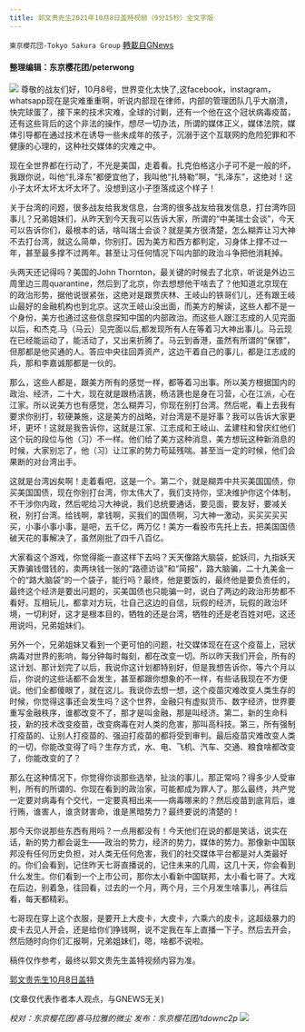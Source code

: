 ```yaml
---
title: 郭文贵先生2021年10月8日盖特视频（9分15秒）全文字版
---
```

`東京櫻花団-Tokyo Sakura Group` [轉載自GNews](https://gnews.org/zh-hans/1582205/)

#### 整理编辑：东京樱花团/peterwong
![](https://assets.gnews.org/wp-content/uploads/2021/10/Snipaste_2021-10-09_06-07-38.png)
尊敬的战友们好，10月8号，世界变化太快了,这facebook，instagram，whatsapp现在是灾难重重啊，听说内部现在律师，内部的管理团队几乎大崩溃，快完球蛋了，接下来的技术灾难，全球的讨剿，还有一个他在这个冠状病毒疫苗，还有这些背后的这个非法的操作，想尽一切办法，所谓的媒体正义，媒体法院，媒体引导都在通过技术在诱导一些未成年的孩子，沉溺于这个互联网的危险犯罪和不健康的心理的，这种社交媒体的灾难之中。

现在全世界都在行动了，不光是美国，走着看。扎克伯格这小子可不是一般的坏，我跟你说，叫他“扎泽东”都便宜他了，我叫他“扎特勒”啊，“扎泽东”，这绝对！这小子太坏太坏太坏太坏了。没想到这小子堕落成这个样子！

关于台湾的问题，很多战友给我发信息，台湾的很多战友给我发信息，打台湾咋回事儿？兄弟姐妹们，从昨天到今天我可以告诉大家，所谓的“中美瑞士会谈”，今天可以告诉你们，最根本的话，啥叫瑞士会谈？就是美方很清楚，怎么糊弄让习大神不去打台湾，就这么简单，你别打。因为美方和西方都判定，习身体上撑不过一年，甚至最多撑不过两年。甚至让习任何情况下叫内部的政治斗争把他消耗掉。

头两天还记得吗？美国的John Thornton，最关键的时候去了北京，听说是外边三周里边三周quarantine，然后到了北京，你去想想他干啥去了？他知道北京现在的政治形势，据他说很紧张，这绝对是跟贾庆林、王岐山的铁哥们儿，还有跟王岐山最好的金融机构也到北京。这次王岐山没出面，而美方的解读，这些人都不是一个身份，美方也通过这些信息探知中国的内部政治。而这些人跟江志成的人见完面以后，和杰克.马（马云）见完面以后,都发现所有人在等着习大神出事儿。马云现在已经能运动了，能活动了，又出来折腾了。马云到香港，虽然有所谓的“保镖”，但那都是他买通的人。答应中央往回弄资产，这边干着自己的事儿，都是江志成的兵，那和李嘉诚那都是一伙的。

那么，这些人都是，跟美方所有的感觉一样，都等着习出事。所以美方根据国内的政治、经济，二十大，现在就是跟杨洁篪，杨洁篪也是身在习营，心在江派，心在江家。所以说美方也有感觉，怎么糊弄习，你现在别打台湾。然后呢，看上去我有要求你别打，软硬兼施，这是美方的战略，对台湾是不是好事？我可以告诉大家更坏，更坏！这就是我告诉你，这就是江家、江志成和王岐山、孟建柱和曾庆红他们这个玩的段位与他（习）不一样。他们给了美方这种消息，美方想玩这种新消息的时候，大家别忘了，他（习）让江家的势力苟延残喘。甚至当一定的时候，他们会果断的对台湾出手。

这就是台湾凶矣啊！走着看吧，这是一个。第二个，就是糊弄中共买美国国债，你买美国国债，现在你别打台湾，你太伟大了，我们支持你，坚决维护你这个体制，不干涉你内政，然后呢给习大神说，我们总统要通话，要见面，要友好，要减关税，别打台湾。给钱啊，拿钱啊，买我们的国债啊，习大神一激动，买买买买买买，小事小事小事，是吧，五千亿，两万亿！美方一看股市先托上去，把美国国债破天花的事解决了，虽然刚批了四千八百亿。

大家看这个游戏，你觉得能一直这样下去吗？天天像路大脑袋，蛇妖闫，九指妖天天靠骗钱借钱的，卖两块钱一张的“路德访谈”和“简报”，路大脑骗，二十九美金一个的“路大脑袋”的一个袋子，能行吗？最终，他是要饭的，最终他是要负责任的，最终这个经济是要出问题的，买美国债也只能骗一时，说白了两边的政治形势都不看好。互相玩儿，都拿对方玩，壮自己这边的自信，玩假的经济，玩假的政治环境，一切利好，这才是根本目的，牺牲的还是台湾，牺牲的还是老百姓对吧，这还用说吗，兄弟姐妹们。

另外一个，兄弟姐妹又看到一个更可怕的问题，社交媒体现在在这个疫苗上，冠状病毒对世界的影响，每分钟每时每刻，都在改变一切。所以昨天我们开会，所有的这计划、那计划完了以后，我说你这计划都特别好，但是我想告诉你，等六个月以后，你说的这些话都不会发生，甚至都跟你想象的不一样，有些话我现在不方便说。他们全都傻眼了，就在这儿。我说你去想一想，这个疫苗灾难改变人类生存的时候，你觉得这事还会发生吗？这个世界，金融只有虚拟货币、数字经济，世界要重写金融秩序，谁都改变不了，那才是叫金融，那是叫经济。第二，新的生命科技，新的技术改变疫苗，改变病毒在对人类的危害，那叫高科技。第三，所有强制打疫苗的、让别人打疫苗的、强迫打疫苗的都将受到审判。最后疫苗灾难改变人类的一切，你能改变得了吗？生存方式，水、电、飞机、汽车、交通、粮食啥都改变了，你能改变的了？

那么在这种情况下，你觉得你谈那些选举，扯淡的事儿，那正常吗？得多少人受审判，所有的所谓的、你现在看到的政治家，可能都成为罪人了。那么最终，共产党一定要对病毒有个交代，一定要真相出来——病毒哪来的？然后疫苗到底背后，谁行贿，谁害人，谁贪财害命，谁是黑暗势力？最终要说的清楚的！

那今天你说那些东西有用吗？一点用都没有！今天他们在说的都是笑话，说实在话，新的势力都会诞生——政治的势力，经济的势力，媒体的势力。那像新中国联邦没有任何历史负担，对人类无任何危害，我们的社交媒体平台都是对人类最好的。你们会看到，记住昨天七哥直播说的，记住未来的几周，这几十天，你会看到什么发生。你们看到一个上市公司，那你太小看新中国联邦，太小看七哥了。大戏在后边，别着急，往回看，过去的一个月，两个月，三个月发生啥事儿，再往后看，每天都精彩。

七哥现在穿上这个衣服，是要开上大皮卡，大皮卡，六乘六的皮卡，这超级暴力的皮卡去见人开会，还是给你们挣钱啊，说不定我在车上直播一下子。然后去开会，然后随时向你们汇报啊，兄弟姐妹们，嗯，啥都不说啦。

稿件仅作参考，最终以郭文贵先生盖特视频内容为准。

[郭文贵先生10月8日盖特](https://gettr.com/post/pdiwza018f)

(文章仅代表作者本人观点，与GNEWS无关)

*校对：东京樱花团/喜马拉雅的微尘
发布：东京樱花团/tdownc2p*
![](https://assets.gnews.org/wp-content/uploads/2021/08/image0-1-36.jpg)
